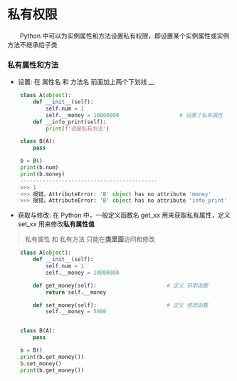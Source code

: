 # 私有权限

&emsp;&emsp;Python 中可以为实例属性和方法设置私有权限，即设置某个实例属性或实例方法不继承给子类




### 私有属性和方法
* 设置: 在 属性名 和 方法名 前面加上两个下划线 \_\_


```python
    class A(object):
        def __init__(self):
            self.num = 1
            self.__money = 10000000                   # 设置了私有属性
        def __info_print(self):
            print(f'这是私有方法')

    class B(A):
        pass

    b = B()
    print(b.num)
    print(b.money)
    -------------------------------------------
    >>> 1
    >>> 报错，AttributeError: 'B' object has no attribute 'money'
    >>> 报错，AttributeError: 'B' object has no attribute 'info_print'

```


* 获取与修改: 在 Python 中，一般定义函数名 get_xx 用来获取私有属性，定义 set_xx 用来修改**私有属性值**


> 私有属性 和 私有方法 只能在**类里面**访问和修改

```python
    class A(object):
        def __init__(self):
            self.num = 1
            self.__money = 10000000

        def get_money(self):                      # 定义 获取函数
            return self.__money

        def set_money(self):                      # 定义 修改函数
            self.__money = 5000


    class B(A):
        pass

    b = B()
    print(b.get_money())
    b.set_money()
    print(b.get_money())

```










